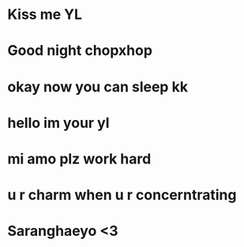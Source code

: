 # Kiss me YL
# Good night chopxhop

# okay now you can sleep kk
# hello im your yl
# mi amo plz work hard
# u r charm when u r concerntrating
# Saranghaeyo <3

